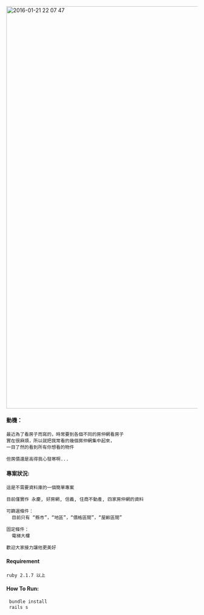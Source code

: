 <img width="1058" alt="2016-01-21 22 07 47" src="https://cloud.githubusercontent.com/assets/2889438/12482602/8405de50-c08b-11e5-9bd9-ea9b514cc8af.png">

#### 動機：
    最近為了看房子而寫的，時常要到各個不同的房仲網看房子
    實在很麻煩，所以就把我常看的幾個房仲網集中起來，
    一目了然的看到所有你想看的物件
    
    但房價還是高得我心發寒啊...


#### 專案狀況:
    這是不需要資料庫的一個簡單專案
    
    目前僅實作 永慶, 好房網, 信義, 住商不動產, 四家房仲網的資料
    
    可篩選條件：
      目前只有 “縣市”，“地區”，“價格區間”，“屋齡區間”
      
    固定條件：
      電梯大樓
      
    歡迎大家接力讓他更美好
    
    
#### Requirement
    ruby 2.1.7 以上
    
#### How To Run:
   ```ruby
    bundle install
    rails s
   ```
   

